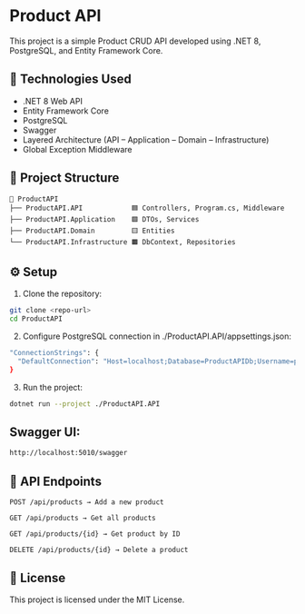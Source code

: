 ﻿# Product API

This project is a simple Product CRUD API developed using .NET 8, PostgreSQL, and Entity Framework Core.

## 🚀 Technologies Used
- .NET 8 Web API
- Entity Framework Core
- PostgreSQL
- Swagger
- Layered Architecture (API – Application – Domain – Infrastructure)
- Global Exception Middleware

## 📂 Project Structure
```
📂 ProductAPI
├── ProductAPI.API            🟦 Controllers, Program.cs, Middleware
├── ProductAPI.Application    🟩 DTOs, Services
├── ProductAPI.Domain         🟨 Entities
└── ProductAPI.Infrastructure 🟫 DbContext, Repositories
```
## ⚙️ Setup
1. Clone the repository:
```bash
git clone <repo-url>
cd ProductAPI
```

2. Configure PostgreSQL connection in ./ProductAPI.API/appsettings.json:
```bash
"ConnectionStrings": {
  "DefaultConnection": "Host=localhost;Database=ProductAPIDb;Username=postgres;Password=yourPassword"
}
```
3. Run the project:
```bash
dotnet run --project ./ProductAPI.API
```
## Swagger UI:
```bash
http://localhost:5010/swagger
```
## 📌 API Endpoints
```plaintext
POST /api/products → Add a new product

GET /api/products → Get all products

GET /api/products/{id} → Get product by ID

DELETE /api/products/{id} → Delete a product
```

## 📝 License
This project is licensed under the MIT License.